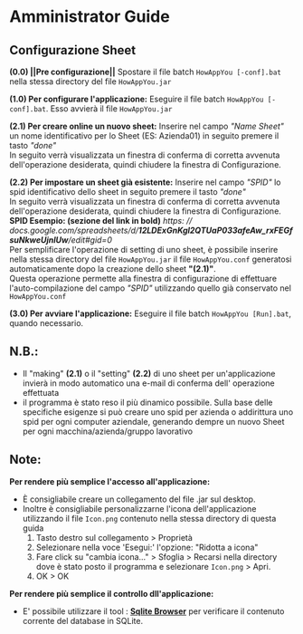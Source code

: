 # Amministrator Guide

## Configurazione Sheet

**(0.0) ||Pre configurazione||** Spostare il file batch `HowAppYou [-conf].bat` nella stessa directory del file `HowAppYou.jar`

**(1.0) Per configurare l'applicazione:** Eseguire il file batch `HowAppYou [-conf].bat`. Esso avvierà il file `HowAppYou.jar`

**(2.1) Per creare online un nuovo sheet:** Inserire nel campo _"Name Sheet"_ un nome identificativo per lo Sheet (ES: Azienda01) in seguito premere il tasto _"done"_<br>
In seguito verrà visualizzata un finestra di conferma di corretta avvenuta dell'operazione desiderata, quindi chiudere la finestra di Configurazione.

**(2.2) Per impostare un sheet già esistente:** Inserire nel campo _"SPID"_ lo spid identificativo dello sheet in seguito premere il tasto _"done"_ <br>
In seguito verrà visualizzata un finestra di conferma di corretta avvenuta dell'operazione desiderata, quindi chiudere la finestra di Configurazione.<br>
**SPID Esempio: (sezione del link in bold)** _https: // docs.google.com/spreadsheets/d/**12LDExGnKgl2QTUaP033afeAw_rxFEGfsuNkweUjnlUw**/edit#gid=0_ <br>
Per semplificare l'operazione di setting di uno sheet, è possibile inserire nella stessa directory del file `HowAppYou.jar` il file `HowAppYou.conf` generatosi automaticamente dopo la creazione dello sheet **"(2.1)"**.
<br>Questa operazione permette alla finestra di configurazione di effettuare l'auto-compilazione del campo _"SPID"_  utilizzando quello già conservato nel `HowAppYou.conf`

**(3.0) Per avviare l'applicazione:** Eseguire il file batch `HowAppYou [Run].bat`, quando necessario.

## N.B.:
- Il "making" **(2.1)** o il "setting" **(2.2)** di uno sheet per un'applicazione invierà in modo automatico una e-mail di conferma dell' operazione effettuata 
- il programma è stato reso il più dinamico possibile. Sulla base delle specifiche esigenze si può creare uno spid per azienda o addirittura uno spid per ogni computer aziendale,
generando dempre un nuovo Sheet per ogni macchina/azienda/gruppo lavorativo

## Note:
**Per rendere più semplice l'accesso all'applicazione:**<br>
* È consigliabile creare un collegamento del file .jar sul desktop.<br>
* Inoltre è consigliabile personalizzarne l'icona dell'applicazione utilizzando il file `Icon.png` contenuto nella stessa directory di questa guida<br>
	1. Tasto destro sul collegamento > Proprietà<br>
	2. Selezionare nella voce 'Esegui:' l'opzione: "Ridotta a icona"<br>
	3. Fare click su "cambia icona..." > Sfoglia > Recarsi nella directory dove è stato posto il programma e selezionare `Icon.png` > Apri. <br>
	4. OK > OK
	
**Per rendere più semplice il controllo dll'applicazione:**<br>
* E' possibile utilizzare il tool : [**Sqlite Browser**](https://sqlitebrowser.org/) per verificare il contenuto corrente del database in SQLite.
